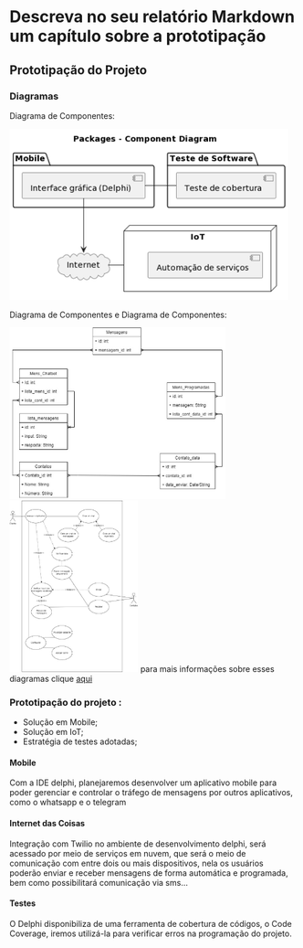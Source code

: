 # Descreva no seu relatório Markdown um capítulo sobre a prototipação
## Prototipação do Projeto

### Diagramas

Diagrama de Componentes:

<img src="/imagens/Diagrama_comp.png" alt="Diagrama de Componentes" style="height: 300px; width:auto;"/>

Diagrama de Componentes e Diagrama de Componentes:

<img src="/imagens/Diagrama_BancoDados.jpg" alt="Diagrama de Componentes" style="height: 300px; width:auto;"/>  <img src="/imagens/Diagrama_CasodeUso.jpg" alt="Diagrama de Componentes" style="height: 300px; width:auto;"/>
para mais informações sobre esses diagramas clique [aqui](https://github.com/HetrisleyGomes/PI/blob/main/03-Diagramas.md)



### Prototipação do projeto :

- Solução em Mobile;
- Solução em IoT; 
- Estratégia de testes adotadas; 


#### Mobile

Com a IDE delphi, planejaremos desenvolver um aplicativo mobile para poder gerenciar e controlar o tráfego de mensagens por outros aplicativos, como o whatsapp e o telegram

#### Internet das Coisas

Integração com Twilio no ambiente de desenvolvimento delphi, será acessado por meio de serviços em nuvem, que será o meio de comunicação com entre dois ou mais dispositivos, nela os usuários poderão enviar e receber mensagens de forma automática e programada, bem como possibilitará comunicação via sms…

#### Testes

O Delphi disponibiliza de uma ferramenta de cobertura de códigos, o Code Coverage, iremos utilizá-la para verificar erros na programação do projeto.

